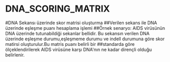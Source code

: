 # DNA_SCORING_MATRIX
#DNA Sekansı üzerinde skor matrisi oluşturma 
 ##Verilen sekans ile DNA üzerinde eşleşme puanı hesaplama işlemi
 ##Örnek senaryo: AIDS virüsünün DNA üzerinde tutunabildiği sekanlar bellidir. Bu sekansın verilen DNA üzerinde eşleşme durumu,eşleşmeme durumu ve indell durumuna göre skor matirsi oluşturulur.Bu matris puanı belirli bir 
 ##standarda göre ölçeklendirilerek AIDS virüsüne karşı DNA'nın ne kadar dirençli olduğu belirlenir. 
